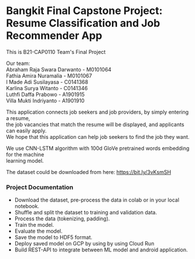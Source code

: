 # Bangkit Final Capstone Project: Resume Classification and Job Recommender App

This is B21-CAP0110 Team's Final Project

Our team: <br />
Abraham Raja Swara Darwanto - M0101064 <br />
Fathia Amira Nuramalia - M0101067 <br />
I Made Adi Susilayasa - C0141368 <br />
Karlina Surya Witanto - C0141346 <br />
Luthfi Daffa Prabowo - A1901915 <br />
Villa Mukti Indriyanto - A1901910 <br />

This application connects job seekers and job providers, by simply entering a resume, <br />
the job vacancies that match the resume will be displayed, and applicants can easily apply. <br />
We hope that this application can help job seekers to find the job they want. <br />

We use CNN-LSTM algorithm with 100d GloVe pretrained words embedding for the machine <br />
learning model.

The dataset could be downloaded from here: https://bit.ly/3vKsmSH

### Project Documentation <br />
* Download the dataset, pre-process the data in colab or in your local notebook.
* Shuffle and split the dataset to training and validation data.
* Process the data (tokenizing, padding).
* Train the model.
* Evaluate the model.
* Save the model to HDF5 format.
* Deploy saved model on GCP by using by using Cloud Run
* Build REST-API to integrate between ML model and android application.
